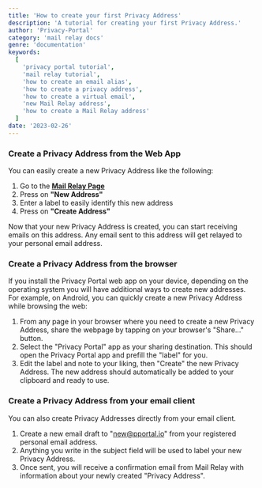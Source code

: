```yaml
---
title: 'How to create your first Privacy Address'
description: 'A tutorial for creating your first Privacy Address.'
author: 'Privacy-Portal'
category: 'mail relay docs'
genre: 'documentation'
keywords:
  [
    'privacy portal tutorial',
    'mail relay tutorial',
    'how to create an email alias',
    'how to create a privacy address',
    'how to create a virtual email',
    'new Mail Relay address',
    'how to create a Mail Relay address'
  ]
date: '2023-02-26'
---
```


### Create a Privacy Address from the Web App

You can easily create a new Privacy Address like the following:

1. Go to the **[Mail Relay Page](https://app.privacyportal.org/mail-relay)**
2. Press on **"New Address"**
3. Enter a label to easily identify this new address
4. Press on **"Create Address"**

Now that your new Privacy Address is created, you can start receiving emails on this address. Any email sent to this address will get relayed to your personal email address.

### Create a Privacy Address from the browser

If you install the Privacy Portal web app on your device, depending on the operating system you will have additional ways to create new addresses. For example, on Android, you can quickly create a new Privacy Address while browsing the web:

1. From any page in your browser where you need to create a new Privacy Address, share the webpage by tapping on your browser's "Share..." button.
2. Select the "Privacy Portal" app as your sharing destination. This should open the Privacy Portal app and prefill the "label" for you.
3. Edit the label and note to your liking, then "Create" the new Privacy Address. The new address should automatically be added to your clipboard and ready to use.

### Create a Privacy Address from your email client

You can also create Privacy Addresses directly from your email client.

1. Create a new email draft to "new@pportal.io" from your registered personal email address.
2. Anything you write in the subject field will be used to label your new Privacy Address.
3. Once sent, you will receive a confirmation email from Mail Relay with information about your newly created "Privacy Address".
